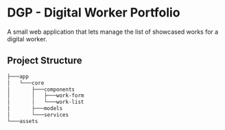# DGP - Digital Worker Portfolio

A small web application that lets manage the list of showcased works for a digital worker.

## Project Structure
```bash
├───app
│   └───core
│       ├───components
│       │   ├───work-form
│       │   └───work-list
│       ├───models
│       └───services
└───assets
```